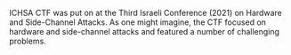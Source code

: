 ICHSA CTF was put on at the Third Israeli Conference (2021) on Hardware and Side-Channel Attacks. As one might imagine, the CTF focused on hardware and side-channel attacks and featured a number of challenging problems.
